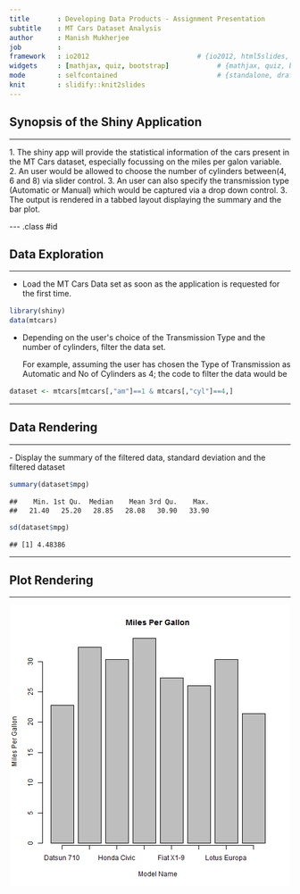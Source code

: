```yaml
---
title       : Developing Data Products - Assignment Presentation
subtitle    : MT Cars Dataset Analysis
author      : Manish Mukherjee
job         : 
framework   : io2012                           # {io2012, html5slides, shower, dzslides, ...}
widgets     : [mathjax, quiz, bootstrap]            # {mathjax, quiz, bootstrap}
mode        : selfcontained                         # {standalone, draft}
knit        : slidify::knit2slides
---
```


## Synopsis of the Shiny Application
<hr/>
1. The shiny app will provide the statistical information of the cars present in the MT Cars dataset, especially focussing on the miles per galon variable.
2. An user would be allowed to choose the number of cylinders between(4, 6 and 8) via slider control.
3. An user can also specify the transmission type (Automatic or Manual) which would be captured via a drop down control.
3. The output is rendered in a tabbed layout displaying the summary and the bar plot.

--- .class #id 

## Data Exploration
<hr/>

- Load the MT Cars Data set as soon as the application is requested for the first time.


```r
library(shiny)
data(mtcars)
```


- Depending on the user's choice of the Transmission Type and the number of cylinders, filter the data set.

  For example, assuming the user has chosen the Type of Transmission as Automatic and No of Cylinders as 4; the code to filter the data would be
  

```r
dataset <- mtcars[mtcars[,"am"]==1 & mtcars[,"cyl"]==4,]
```

---

## Data Rendering
<hr/>
- Display the summary of the filtered data, standard deviation and the filtered dataset


```r
summary(dataset$mpg)
```

```
##    Min. 1st Qu.  Median    Mean 3rd Qu.    Max. 
##   21.40   25.20   28.85   28.08   30.90   33.90
```

```r
sd(dataset$mpg)
```

```
## [1] 4.48386
```

---

## Plot Rendering 
<hr/>

![plot of chunk unnamed-chunk-5](assets/fig/unnamed-chunk-5-1.png) 


